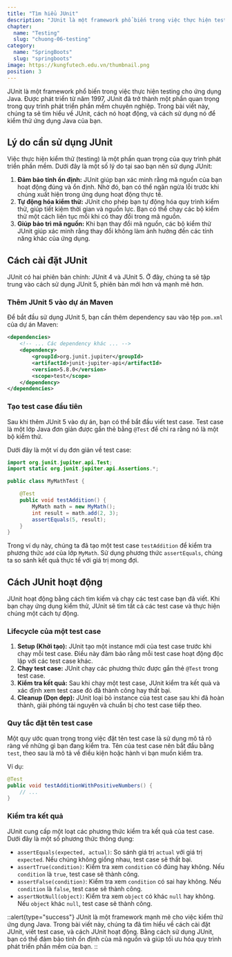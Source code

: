 ```yaml
---
title: "Tìm hiểu JUnit"
description: "JUnit là một framework phổ biến trong việc thực hiện testing cho ứng dụng Java. Được phát triển từ năm 1997, JUnit đã trở thành một phần quan trọng trong quy trình phát triển phần mềm chuyên nghiệp"
chapter:
  name: "Testing"
  slug: "chuong-06-testing"
category:
  name: "SpringBoots"
  slug: "springboots"
image: https://kungfutech.edu.vn/thumbnail.png
position: 3
---
```


JUnit là một framework phổ biến trong việc thực hiện testing cho ứng dụng Java. Được phát triển từ năm 1997, JUnit đã trở thành một phần quan trọng trong quy trình phát triển phần mềm chuyên nghiệp. Trong bài viết này, chúng ta sẽ tìm hiểu về JUnit, cách nó hoạt động, và cách sử dụng nó để kiểm thử ứng dụng Java của bạn.

## Lý do cần sử dụng JUnit

Việc thực hiện kiểm thử (testing) là một phần quan trọng của quy trình phát triển phần mềm. Dưới đây là một số lý do tại sao bạn nên sử dụng JUnit:

1. **Đảm bảo tính ổn định:** JUnit giúp bạn xác minh rằng mã nguồn của bạn hoạt động đúng và ổn định. Nhờ đó, bạn có thể ngăn ngừa lỗi trước khi chúng xuất hiện trong ứng dụng hoạt động thực tế.
2. **Tự động hóa kiểm thử:** JUnit cho phép bạn tự động hóa quy trình kiểm thử, giúp tiết kiệm thời gian và nguồn lực. Bạn có thể chạy các bộ kiểm thử một cách liên tục mỗi khi có thay đổi trong mã nguồn.
3. **Giúp bảo trì mã nguồn:** Khi bạn thay đổi mã nguồn, các bộ kiểm thử JUnit giúp xác minh rằng thay đổi không làm ảnh hưởng đến các tính năng khác của ứng dụng.

## Cách cài đặt JUnit

JUnit có hai phiên bản chính: JUnit 4 và JUnit 5. Ở đây, chúng ta sẽ tập trung vào cách sử dụng JUnit 5, phiên bản mới hơn và mạnh mẽ hơn.

### Thêm JUnit 5 vào dự án Maven

Để bắt đầu sử dụng JUnit 5, bạn cần thêm dependency sau vào tệp `pom.xml` của dự án Maven:

```xml
<dependencies>
    <!-- ... Các dependency khác ... -->
    <dependency>
        <groupId>org.junit.jupiter</groupId>
        <artifactId>junit-jupiter-api</artifactId>
        <version>5.8.0</version>
        <scope>test</scope>
    </dependency>
</dependencies>
```

### Tạo test case đầu tiên

Sau khi thêm JUnit 5 vào dự án, bạn có thể bắt đầu viết test case. Test case là một lớp Java đơn giản được gắn thẻ bằng `@Test` để chỉ ra rằng nó là một bộ kiểm thử.

Dưới đây là một ví dụ đơn giản về test case:

```java
import org.junit.jupiter.api.Test;
import static org.junit.jupiter.api.Assertions.*;

public class MyMathTest {

    @Test
    public void testAddition() {
        MyMath math = new MyMath();
        int result = math.add(2, 3);
        assertEquals(5, result);
    }
}
```

Trong ví dụ này, chúng ta đã tạo một test case `testAddition` để kiểm tra phương thức `add` của lớp `MyMath`. Sử dụng phương thức `assertEquals`, chúng ta so sánh kết quả thực tế với giá trị mong đợi.

## Cách JUnit hoạt động

JUnit hoạt động bằng cách tìm kiếm và chạy các test case bạn đã viết. Khi bạn chạy ứng dụng kiểm thử, JUnit sẽ tìm tất cả các test case và thực hiện chúng một cách tự động.

### Lifecycle của một test case

1. **Setup (Khởi tạo):** JUnit tạo một instance mới của test case trước khi chạy mỗi test case. Điều này đảm bảo rằng mỗi test case hoạt động độc lập với các test case khác.
2. **Chạy test case:** JUnit chạy các phương thức được gắn thẻ `@Test` trong test case.
3. **Kiểm tra kết quả:** Sau khi chạy một test case, JUnit kiểm tra kết quả và xác định xem test case đó đã thành công hay thất bại.
4. **Cleanup (Dọn dẹp):** JUnit loại bỏ instance của test case sau khi đã hoàn thành, giải phóng tài nguyên và chuẩn bị cho test case tiếp theo.

### Quy tắc đặt tên test case

Một quy ước quan trọng trong việc đặt tên test case là sử dụng mô tả rõ ràng về những gì bạn đang kiểm tra. Tên của test case nên bắt đầu bằng `test`, theo sau là mô tả về điều kiện hoặc hành vi bạn muốn kiểm tra.

Ví dụ:

```java
@Test
public void testAdditionWithPositiveNumbers() {
    // ...
}
```

### Kiểm tra kết quả

JUnit cung cấp một loạt các phương thức kiểm tra kết quả của test case. Dưới đây là một số phương thức thông dụng:

- `assertEquals(expected, actual)`: So sánh giá trị `actual` với giá trị `expected`. Nếu chúng không giống nhau, test case sẽ thất bại.
- `assertTrue(condition)`: Kiểm tra xem `condition` có đúng hay không. Nếu `condition` là `true`, test case sẽ thành công.
- `assertFalse(condition)`: Kiểm tra xem `condition` có sai hay không. Nếu `condition` là `false`, test case sẽ thành công.
- `assertNotNull(object)`: Kiểm tra xem `object` có khác `null` hay không. Nếu `object` khác `null`, test case sẽ thành công.

::alert{type="success"}
JUnit là một framework mạnh mẽ cho việc kiểm thử ứng dụng Java. Trong bài viết này, chúng ta đã tìm hiểu về cách cài đặt JUnit, viết test case, và cách JUnit hoạt động. Bằng cách sử dụng JUnit, bạn có thể đảm bảo tính ổn định của mã nguồn và giúp tối ưu hóa quy trình phát triển phần mềm của bạn.
::
